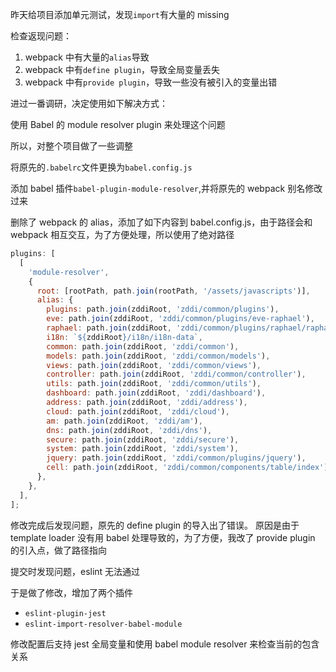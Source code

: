 昨天给项目添加单元测试，发现`import`有大量的 missing

检查返现问题：

1. webpack 中有大量的`alias`导致
2. webpack 中有`define plugin`，导致全局变量丢失
3. webpack 中有`provide plugin`，导致一些没有被引入的变量出错

进过一番调研，决定使用如下解决方式：

使用 Babel 的 module resolver plugin 来处理这个问题

所以，对整个项目做了一些调整

将原先的`.babelrc`文件更换为`babel.config.js`

添加 babel 插件`babel-plugin-module-resolver`,并将原先的 webpack 别名修改过来

删除了 webpack 的 alias，添加了如下内容到 babel.config.js，由于路径会和 webpack 相互交互，为了方便处理，所以使用了绝对路径

```js
plugins: [
  [
    'module-resolver',
    {
      root: [rootPath, path.join(rootPath, '/assets/javascripts')],
      alias: {
        plugins: path.join(zddiRoot, 'zddi/common/plugins'),
        eve: path.join(zddiRoot, 'zddi/common/plugins/eve-raphael'),
        raphael: path.join(zddiRoot, 'zddi/common/plugins/raphael/raphael.amd'),
        i18n: `${zddiRoot}/i18n/i18n-data`,
        common: path.join(zddiRoot, 'zddi/common'),
        models: path.join(zddiRoot, 'zddi/common/models'),
        views: path.join(zddiRoot, 'zddi/common/views'),
        controller: path.join(zddiRoot, 'zddi/common/controller'),
        utils: path.join(zddiRoot, 'zddi/common/utils'),
        dashboard: path.join(zddiRoot, 'zddi/dashboard'),
        address: path.join(zddiRoot, 'zddi/address'),
        cloud: path.join(zddiRoot, 'zddi/cloud'),
        am: path.join(zddiRoot, 'zddi/am'),
        dns: path.join(zddiRoot, 'zddi/dns'),
        secure: path.join(zddiRoot, 'zddi/secure'),
        system: path.join(zddiRoot, 'zddi/system'),
        jquery: path.join(zddiRoot, 'zddi/common/plugins/jquery'),
        cell: path.join(zddiRoot, 'zddi/common/components/table/index'),
      },
    },
  ],
];
```

修改完成后发现问题，原先的 define plugin 的导入出了错误。
原因是由于 template loader 没有用 babel 处理导致的，为了方便，我改了 provide plugin 的引入点，做了路径指向

提交时发现问题，eslint 无法通过

于是做了修改，增加了两个插件

- `eslint-plugin-jest`
- `eslint-import-resolver-babel-module`

修改配置后支持 jest 全局变量和使用 babel module resolver 来检查当前的包含关系
